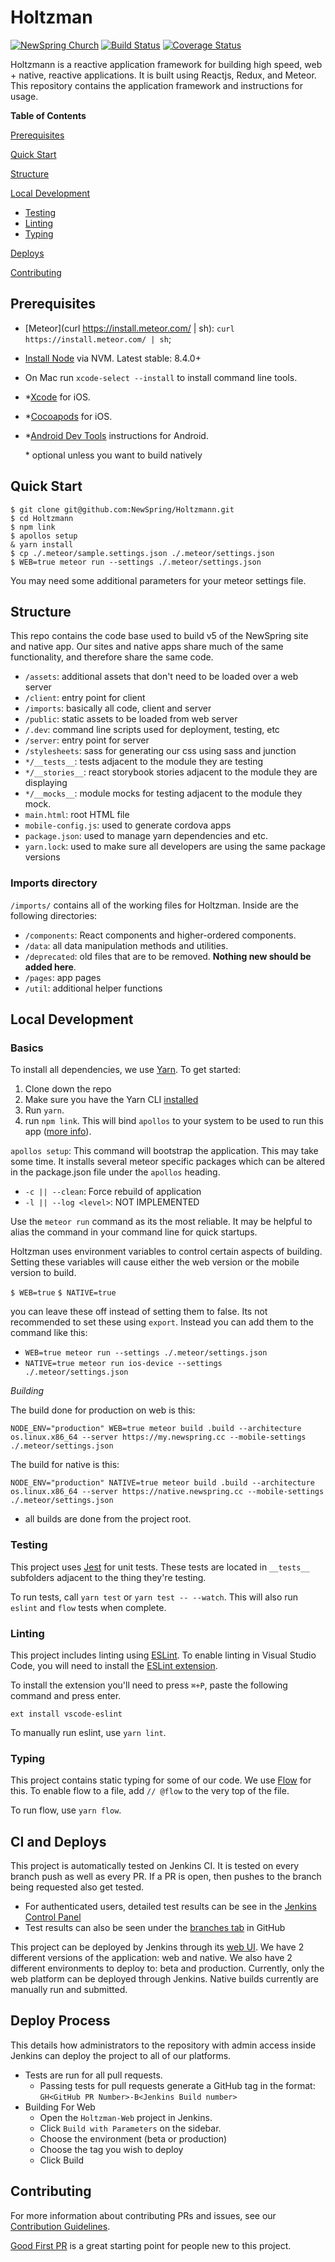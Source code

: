 Holtzman
=======================
[![NewSpring
Church](https://img.shields.io/badge/NEWSPRING_CHURCH-Holtzmann-6BAC43.svg?style=flat&logoWidth=17&logo=data:image/png;base64,iVBORw0KGgoAAAANSUhEUgAAABwAAAAcCAYAAAByDd%2BUAAAABGdBTUEAALGPC/xhBQAAAeFJREFUSA29lU0rRFEYx%2B81k/eFUpO3hUmREpGEYrKQ2VGslLKwkw/iC/AFbKVsvSTFIMVydsSCGHsvmev3THOv6cy5Z17c66nfnDnP23/Oveecsa0yzHGcYdIWYAo6oQMikIFXuIETOLJt%2B4mxOkNoCdJQrn2RuANDFSlSEIcUVGtZCjchWlKYpARkIAg7p0mLryjBBHxCkHZMs9oiUZzyGINamfqDt3WCf3lnqoA6/8Yx4Ikykd0Ytu2LoC0fKKUZ%2BuS7xpbx3Wv8rkt2Yi9MwCrI%2BdSZg7NNxEZKLK1fV63z0WcMng39VmoonNcVV%2BPjlrmibt1QmxTBaUOCNsQK6mASutUERHfx%2BV1vPSIo92LZhkgDyddwBnfM1zTFDxqfuGIVC1Ikr%2BB3i1vWhnRS7EOZu9OcoN%2BucpPUsUtxNCtz07RJVvhmytDEpKbQcker0GH6LsUZU0LQMRG8DbqpqZ8InpoSgo6J4CFkg27s1y/KQX3kLO2RsOiT1Eo8VhBTd2VEiUtq8f9fvoF7eY8zT%2BV9oQ7ySC1WecGwFapSvrl3hngs9fguYTBM4dwKRYBVvjPMgtz4oZknKAqIvjDMwA7IH%2Bb/GY94FA4gUPPeod9SUGsnloQ5iIMcEaERKrYfBD49JTL9FwYAAAAASUVORK5CYII%3D)](https://newspring.cc)
[![Build Status](https://travis-ci.org/NewSpring/Holtzman.svg)](https://travis-ci.org/NewSpring/Holtzman)
[![Coverage Status](https://coveralls.io/repos/github/NewSpring/Holtzman/badge.svg?branch=master)](https://coveralls.io/github/NewSpring/Holtzman?branch=master)

Holtzmann is a reactive application framework for building high speed, web + native, reactive applications. It is built using Reactjs, Redux, and Meteor. This repository contains the application framework and instructions for usage.

**Table of Contents**

[Prerequisites](#prerequisites)

[Quick Start](#quick-start)

[Structure](#structure)

[Local Development](#local-development)
  * [Testing](#testing)
  * [Linting](#linting)
  * [Typing](#typing)

[Deploys](#deploys)

[Contributing](#contributing)

## Prerequisites

- [Meteor](curl https://install.meteor.com/ | sh): `curl https://install.meteor.com/ | sh`;
- [Install Node](https://github.com/creationix/nvm) via NVM. Latest stable:
  8.4.0+
- On Mac run `xcode-select --install` to install command line tools.
- \*[Xcode](https://developer.apple.com/xcode/) for iOS.
- \*[Cocoapods](https://cocoapods.org) for iOS.
- \*[Android Dev Tools](https://guide.meteor.com/mobile.html) instructions for
  Android.

  \* optional unless you want to build natively

## Quick Start

```
$ git clone git@github.com:NewSpring/Holtzmann.git
$ cd Holtzmann
$ npm link
$ apollos setup
& yarn install
$ cp ./.meteor/sample.settings.json ./.meteor/settings.json
$ WEB=true meteor run --settings ./.meteor/settings.json
```
You may need some additional parameters for your meteor settings file.

## Structure

This repo contains the code base used to build v5 of the NewSpring site and native app. Our sites and native apps share much of the same functionality, and therefore share the same code.

- `/assets`: additional assets that don't need to be loaded over a web server
- `/client`: entry point for client
- `/imports`: basically all code, client and server
- `/public`: static assets to be loaded from web server
- `/.dev`: command line scripts used for deployment, testing, etc
- `/server`: entry point for server
- `/stylesheets`: sass for generating our css using sass and junction
- `*/__tests__`: tests adjacent to the module they are testing
- `*/__stories__`: react storybook stories adjacent to the module they are displaying
- `*/__mocks__`: module mocks for testing adjacent to the module they mock.
- `main.html`: root HTML file
- `mobile-config.js`: used to generate cordova apps
- `package.json`: used to manage yarn dependencies and etc.
- `yarn.lock`: used to make sure all developers are using the same package versions

### Imports directory

`/imports/` contains all of the working files for Holtzman. Inside are the following directories:
- `/components`: React components and higher-ordered components.
- `/data`: all data manipulation methods and utilities.
- `/deprecated`: old files that are to be removed. **Nothing new should be added here**.
- `/pages`: app pages
- `/util`: additional helper functions

## Local Development

### Basics

To install all dependencies, we use [Yarn](https://yarnpkg.com/). To get started:
1. Clone down the repo
2. Make sure you have the Yarn CLI [installed](https://yarnpkg.com/en/docs/install)
3. Run `yarn`.
4. run `npm link`. This will bind `apollos` to your system to be used to run this app ([more info](https://docs.npmjs.com/cli/link)).

`apollos setup`: This command will bootstrap the application. This may take some time. It installs several meteor specific packages which can be altered in the package.json file under the `apollos` heading.

  - `-c || --clean`: Force rebuild of application
  - `-l || --log <level>`: NOT IMPLEMENTED

Use the `meteor run` command as its the most reliable. It may be helpful to
alias the command in your command line for quick startups.

Holtzman uses environment variables to control certain aspects of building.
Setting these variables will cause either the web version or the mobile version
to build.

`$ WEB=true`
`$ NATIVE=true`

you can leave these off instead of setting them to false. Its not recommended to
set these using `export`. Instead you can add them to the command like this:

- `WEB=true meteor run --settings ./.meteor/settings.json`
- `NATIVE=true meteor run ios-device --settings ./.meteor/settings.json`

*Building*

The build done for production on web is this:

`NODE_ENV="production" WEB=true meteor build .build --architecture os.linux.x86_64 --server https://my.newspring.cc --mobile-settings ./.meteor/settings.json`

The build for native is this:

`NODE_ENV="production" NATIVE=true meteor build .build --architecture os.linux.x86_64 --server https://native.newspring.cc --mobile-settings ./.meteor/settings.json`

- all builds are done from the project root.

### Testing

This project uses [Jest](https://facebook.github.io/jest/) for unit tests. These tests are located in `__tests__` subfolders adjacent to the thing they're testing.

To run tests, call `yarn test` or `yarn test -- --watch`. This will also run `eslint` and `flow` tests when complete.

### Linting

This project includes linting using [ESLint](http://eslint.org/).  To enable linting in Visual Studio Code, you will need to install the [ESLint extension](https://marketplace.visualstudio.com/items?itemName=dbaeumer.vscode-eslint).

To install the extension you'll need to press `⌘+P`, paste the following command and press enter.

```
ext install vscode-eslint
```

To manually run eslint, use `yarn lint`.

### Typing

This project contains static typing for some of our code. We use [Flow](https://flowtype.org/) for this. To enable flow to a file,
add `// @flow` to the very top of the file.

To run flow, use `yarn flow`.

## CI and Deploys

This project is automatically tested on Jenkins CI. It is tested on every branch push as well as every PR. If a PR is open, then pushes to the branch being requested also get tested.

- For authenticated users, detailed test results can be see in the [Jenkins Control Panel](https://ci.newspring.io)
- Test results can also be seen under the [branches tab](https://github.com/newspring/holtzman) in GitHub

This project can be deployed by Jenkins through its [web UI](https://ci.newspring.io). We have 2 different versions of the application: web and native. We also have 2 different environments to deploy to: beta and production. Currently, only the web platform can be deployed through Jenkins. Native builds currently are manually run and submitted.

## Deploy Process

This details how administrators to the repository with admin access inside Jenkins can deploy the project to all of our platforms.

- Tests are run for all pull requests.
  - Passing tests for pull requests generate a GitHub tag in the format:<br />
  `GH<GitHub PR Number>-B<Jenkins Build number>`
- Building For Web
  - Open the `Holtzman-Web` project in Jenkins.
  - Click `Build with Parameters` on the sidebar.
  - Choose the environment (beta or production)
  - Choose the tag you wish to deploy
  - Click Build

## Contributing

For more information about contributing PRs and issues, see our [Contribution Guidelines](CONTRIBUTING.md).

[Good First PR](https://github.com/NewSpring/Holtzman/labels/good%20first%20pr) is a great starting point for people new to this project.
